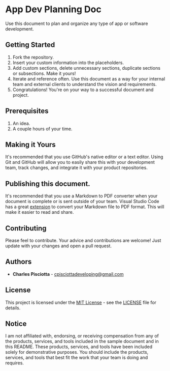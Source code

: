 # App Dev Planning Doc

Use this document to plan and organize any type of app or software development. 

## Getting Started

1. Fork the repository.
2. Insert your custom information into the placeholders.
3. Add custom sections, delete unnecessary sections, duplicate sections or subsections. Make it yours!
4. Iterate and reference often. Use this document as a way for your internal team and external clients to understand the vision and requirements.
5. Congratulations! You're on your way to a successful document and project.

## Prerequisites

1. An idea.
2. A couple hours of your time.

## Making it Yours

It's recommended that you use GitHub's native editor or a text editor. Using Git and GitHub will allow you to easily share this with your development team, track changes, and integrate it with your product repositories.

## Publishing this document.

It's recommended that you use a Markdown to PDF converter when your document is complete or is sent outside of your team. Visual Studio Code has a great [extension](https://marketplace.visualstudio.com/items?itemName=yzane.markdown-pdf) to convert your Markdown file to PDF format. This will make it easier to read and share.

## Contributing

Please feel to contribute. Your advice and contributions are welcome! Just update with your changes and open a pull request.

## Authors

- **Charles Pisciotta** - cpisciottadeveloping@gmail.com

## License

This project is licensed under the [MIT License](https://choosealicense.com/licenses/mit/) - see the [LICENSE](LICENSE) file for details.

## Notice

I am not affiliated with, endorsing, or receiving compensation from any of the products, services, and tools included in the sample document and in this README. These products, services, and tools have been included solely for demonstrative purposes. You should include the products, services, and tools that best fit the work that your team is doing and requires.
